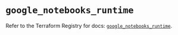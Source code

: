 # `google_notebooks_runtime`

Refer to the Terraform Registry for docs: [`google_notebooks_runtime`](https://registry.terraform.io/providers/hashicorp/google-beta/6.15.0/docs/resources/google_notebooks_runtime).
